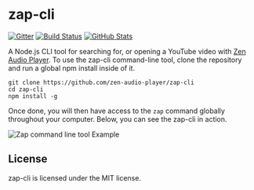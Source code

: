 # zap-cli

[![Gitter](https://badges.gitter.im/Join%20Chat.svg)](https://gitter.im/zen-audio-player/zen-audio-player.github.io?utm_source=badge&utm_medium=badge&utm_campaign=pr-badge)
[![Build Status](https://travis-ci.org/zen-audio-player/zap-cli?branch=master)](https://travis-ci.org/zen-audio-player/zap-cli)
[![GitHub Stats](https://img.shields.io/badge/github-stats-ff5500.svg)](http://githubstats.com/zen-audio-player/zap-cli)

A Node.js CLI tool for searching for, or opening a YouTube video with [Zen Audio Player](https://github.com/zen-audio-player/zen-audio-player.github.io). To use the zap-cli command-line tool, clone the repository and run a global npm install inside of it.

```shell
git clone https://github.com/zen-audio-player/zap-cli 
cd zap-cli
npm install -g
```

Once done, you will then have access to the `zap` command globally throughout your computer. Below, you can see the zap-cli in action.

![Zap command line tool Example](http://recordit.co/RnfhYEq1Hp.gif)


## License

zap-cli is licensed under the MIT license.

